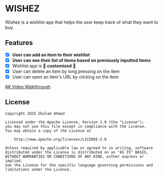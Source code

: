 # WISHEZ

Wishez is a wishlist app that helps the user keep track of what they want to buy.

## Features
- [x] **User can add an item to their wishlist**
- [x] **User can see their list of items based on previously inputted items**
- [x] Wishlist app is 🎨 **customized** 🎨
- [x] User can delete an item by long pressing on the item
- [x] User can open an item's URL by clicking on the item

[## Video Walkthrough](https://imgur.com/gallery/wishlist-app-android-demo-Ma8EBab)

## License

    Copyright 2025 Ghulam Ahmed

    Licensed under the Apache License, Version 2.0 (the "License");
    you may not use this file except in compliance with the License.
    You may obtain a copy of the License at

        http://www.apache.org/licenses/LICENSE-2.0

    Unless required by applicable law or agreed to in writing, software
    distributed under the License is distributed on an "AS IS" BASIS,
    WITHOUT WARRANTIES OR CONDITIONS OF ANY KIND, either express or implied.
    See the License for the specific language governing permissions and
    limitations under the License.
